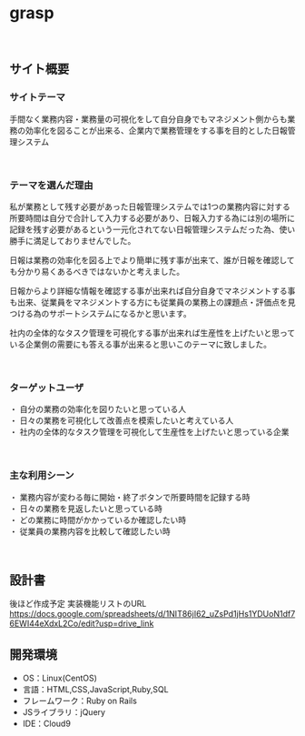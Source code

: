 # grasp
​
## サイト概要
### サイトテーマ
手間なく業務内容・業務量の可視化をして自分自身でもマネジメント側からも業務の効率化を図ることが出来る、企業内で業務管理をする事を目的とした日報管理システム

​
### テーマを選んだ理由
私が業務として残す必要があった日報管理システムでは1つの業務内容に対する所要時間は自分で合計して入力する必要があり、日報入力する為には別の場所に記録を残す必要があるという一元化されてない日報管理システムだった為、使い勝手に満足しておりませんでした。

日報は業務の効率化を図る上でより簡単に残す事が出来て、誰が日報を確認しても分かり易くあるべきではないかと考えました。

日報からより詳細な情報を確認する事が出来れば自分自身でマネジメントする事も出来、従業員をマネジメントする方にも従業員の業務上の課題点・評価点を見つける為のサポートシステムになるかと思います。

社内の全体的なタスク管理を可視化する事が出来れば生産性を上げたいと思っている企業側の需要にも答える事が出来ると思いこのテーマに致しました。

​
### ターゲットユーザ
・ 自分の業務の効率化を図りたいと思っている人<br>
・ 日々の業務を可視化して改善点を模索したいと考えている人<br>
・ 社内の全体的なタスク管理を可視化して生産性を上げたいと思っている企業<br>

​
### 主な利用シーン
・ 業務内容が変わる毎に開始・終了ボタンで所要時間を記録する時<br>
・ 日々の業務を見返したいと思っている時<br>
・ どの業務に時間がかかっているか確認したい時<br>
・ 従業員の業務内容を比較して確認したい時<br>

​
## 設計書
後ほど作成予定
実装機能リストのURL https://docs.google.com/spreadsheets/d/1NIT86jI62_uZsPd1jHs1YDUoN1df76EWI44eXdxL2Co/edit?usp=drive_link


## 開発環境
- OS：Linux(CentOS)
- 言語：HTML,CSS,JavaScript,Ruby,SQL
- フレームワーク：Ruby on Rails
- JSライブラリ：jQuery
- IDE：Cloud9
